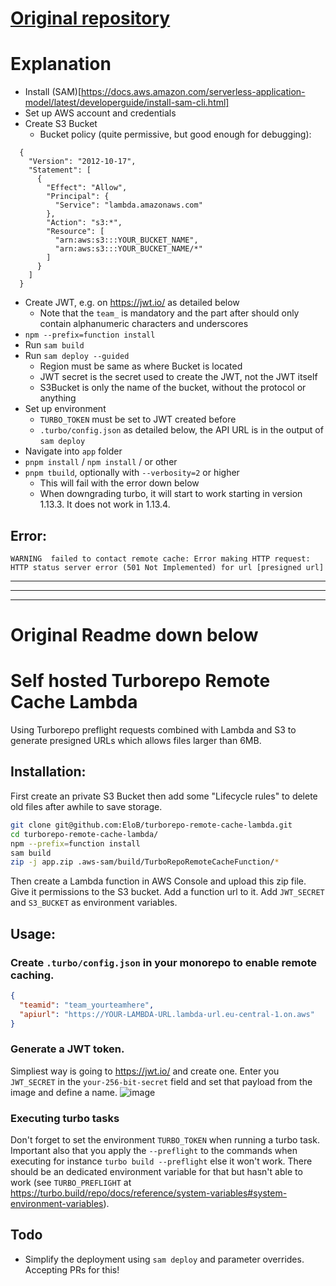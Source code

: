 # [Original repository](https://github.com/EloB/turborepo-remote-cache-lambdagit )

# Explanation
- Install (SAM)[https://docs.aws.amazon.com/serverless-application-model/latest/developerguide/install-sam-cli.html]
- Set up AWS account and credentials
- Create S3 Bucket
    - Bucket policy (quite permissive, but good enough for debugging): 
```
  {
    "Version": "2012-10-17",
    "Statement": [
      {
        "Effect": "Allow",
        "Principal": {
          "Service": "lambda.amazonaws.com"
        },
        "Action": "s3:*",
        "Resource": [
          "arn:aws:s3:::YOUR_BUCKET_NAME",
          "arn:aws:s3:::YOUR_BUCKET_NAME/*"
        ]
      }
    ]
  }
```

- Create JWT, e.g. on https://jwt.io/ as detailed below
    - Note that the `team_` is mandatory and the part after should only contain alphanumeric characters and underscores
- `npm --prefix=function install`
- Run `sam build`
- Run `sam deploy --guided`
    - Region must be same as where Bucket is located
    - JWT secret is the secret used to create the JWT, not the JWT itself
    - S3Bucket is only the name of the bucket, without the protocol or anything
- Set up environment
    - `TURBO_TOKEN` must be set to JWT created before
    - `.turbo/config.json` as detailed below, the API URL is in the output of `sam deploy`
- Navigate into `app` folder
- `pnpm install` / `npm install` / or other
- `pnpm tbuild`, optionally with `--verbosity=2` or higher
    - This will fail with the error down below
    - When downgrading turbo, it will start to work starting in version 1.13.3. It does not work in 1.13.4.

## Error:
```
WARNING  failed to contact remote cache: Error making HTTP request: HTTP status server error (501 Not Implemented) for url [presigned url]
```


---
---
---

# Original Readme down below

# Self hosted Turborepo Remote Cache Lambda
Using Turborepo preflight requests combined with Lambda and S3 to generate presigned URLs which allows files larger than 6MB.

## Installation:
First create an private S3 Bucket then add some "Lifecycle rules" to delete old files after awhile to save storage.

```bash
git clone git@github.com:EloB/turborepo-remote-cache-lambda.git
cd turborepo-remote-cache-lambda/
npm --prefix=function install
sam build
zip -j app.zip .aws-sam/build/TurboRepoRemoteCacheFunction/*
```
Then create a Lambda function in AWS Console and upload this zip file. Give it permissions to the S3 bucket. Add a function url to it. Add `JWT_SECRET` and `S3_BUCKET` as environment variables.

## Usage:

### Create `.turbo/config.json` in your monorepo to enable remote caching.
```json
{
  "teamid": "team_yourteamhere",
  "apiurl": "https://YOUR-LAMBDA-URL.lambda-url.eu-central-1.on.aws"
}
```

### Generate a JWT token.
Simpliest way is going to https://jwt.io/ and create one. Enter you `JWT_SECRET` in the `your-256-bit-secret` field and set that payload from the image and define a name.
![image](https://github.com/EloB/turborepo-remote-cache-lambda/assets/476567/109f84c2-7dbd-4aed-a74b-c50279b6aced)

### Executing turbo tasks
Don't forget to set the environment `TURBO_TOKEN` when running a turbo task. Important also that you apply the `--preflight` to the commands when executing for instance `turbo build --preflight` else it won't work. There should be an dedicated environment variable for that but hasn't able to work (see `TURBO_PREFLIGHT` at https://turbo.build/repo/docs/reference/system-variables#system-environment-variables).

## Todo
- Simplify the deployment using `sam deploy` and parameter overrides. Accepting PRs for this!
